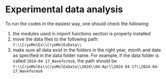 # Experimental data analysis

To run the codes in the easiest way, one should check the following:

1. the modules used in import functions section is properly installed
2. move the data files to the following path: `Y:\\CryoMolEx\\CryoMolExData\\`
3. make sure all data exist in the folders in the right year, month and date as specified in the data folder name. For example, if the data folder is called `2024-04-17_Waveforms6`, the path should be `Y:\\CryoMolEx\\CryoMolExData\\2024\\04-Apr\\2024-04-17\\2024-04-17_Waveforms6`
